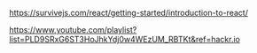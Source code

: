 https://survivejs.com/react/getting-started/introduction-to-react/

https://www.youtube.com/playlist?list=PLD9SRxG6ST3HoJhkYdj0w4WEzUM_RBTKt&ref=hackr.io